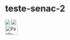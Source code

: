 # teste-senac-2

<img src="https://classic.exame.com/wp-content/uploads/2018/07/baidu.png?w=680">
 
 <img src="https://t2.tudocdn.net/361331?w=1920">
 <br>
    <img align="center" alt="Paulo-Git" height="30" width="40" src="https://cdn.jsdelivr.net/gh/devicons/devicon/icons/git/git-original.svg" />
